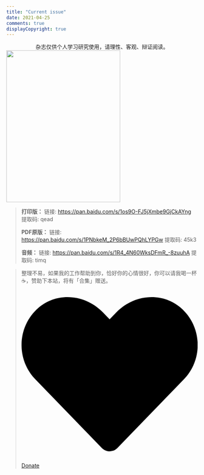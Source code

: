 ```yaml
---
title: "Current issue"
date: 2021-04-25
comments: true
displayCopyright: true 
---
```



<div style="text-align: center">杂志仅供个人学习研究使用，请理性、客观、辩证阅读。</div>

<img width=300 height=400 src='https://gitee.com/pylixm/picture/raw/master/2021-4-25/1619309817753-image.png'/>


> **打印版：** 链接: https://pan.baidu.com/s/1os9O-FJ5jXmbe9GjCkAYng 提取码: qead 
> 
> **PDF原版：** 链接: https://pan.baidu.com/s/1PNbkeM_2P6bBUwPQhLYPGw 提取码: 45k3 
> 
> **音频：** 链接: https://pan.baidu.com/s/1R4_4N60WksDFmR_-8zuuhA 提取码: timq 

> 整理不易，如果我的工作帮助到你，恰好你的心情很好，你可以请我喝一杯 ☕，赞助下本站，将有「合集」赠送。<a href='/donate/'><svg xmlns="http://www.w3.org/2000/svg" viewBox="0 0 512 512" class="icon donate"><path d="M462.3 62.6C407.5 15.9 326 24.3 275.7 76.2L256 96.5l-19.7-20.3C186.1 24.3 104.5 15.9 49.7 62.6c-62.8 53.6-66.1 149.8-9.9 207.9l193.5 199.8c12.5 12.9 32.8 12.9 45.3 0l193.5-199.8c56.3-58.1 53-154.3-9.8-207.9z"></path></svg> Donate</a>
